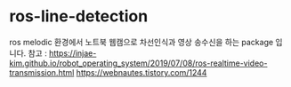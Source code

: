 # ros-line-detection
ros melodic 환경에서 노트북 웹캠으로 차선인식과 영상 송수신을 하는 package 입니다.
참고 : https://injae-kim.github.io/robot_operating_system/2019/07/08/ros-realtime-video-transmission.html
https://webnautes.tistory.com/1244


